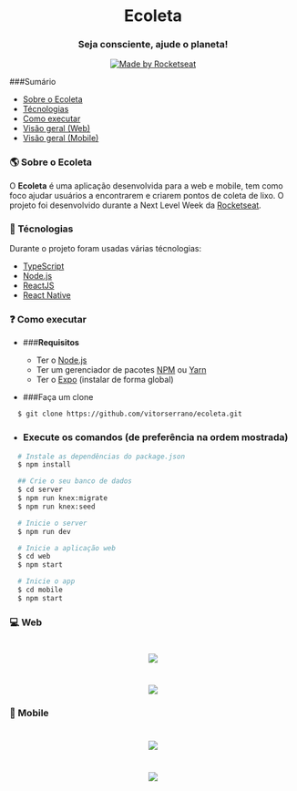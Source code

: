 <h1 align="center">Ecoleta</h1>
<h3 align="center">Seja consciente, ajude o planeta!</h3>

<p align="center">
    <a href="https://rocketseat.com.br">
        <img alt="Made by Rocketseat" src="https://img.shields.io/badge/made%20by-Rocketseat-%237519C1">
    </a>
</p>

###Sumário

- [Sobre o Ecoleta](#sobre)
- [Técnologias](#tecnologias)
- [Como executar](#como-executar)
- [Visão geral (Web)](#web)
- [Visão geral (Mobile)](#mobile)

<a id="sobre"></a>
### :earth_americas: Sobre o Ecoleta
O <strong>Ecoleta</strong> é uma aplicação desenvolvida para a web e mobile, tem como foco ajudar usuários a encontrarem e criarem pontos de coleta de lixo.
O projeto foi desenvolvido durante a Next Level Week da <a href="https://rocketseat.com.br/">Rocketseat</a>.

<a id="tecnologias"></a>
### :robot: Técnologias</h3>

Durante o projeto foram usadas várias técnologias:

- [TypeScript](https://www.typescriptlang.org/)
- [Node.js](https://nodejs.org/en/)
- [ReactJS](https://reactjs.org/)
- [React Native](https://reactnative.dev/)

<a id="como-executar"></a>
### :question: Como executar
- ###**Requisitos**
    - Ter o [Node.js](https://nodejs.org/en/)
    - Ter um gerenciador de pacotes [NPM](https://www.npmjs.com/) ou [Yarn](https://yarnpkg.com/)
    - Ter o [Expo](https://expo.io/) (instalar de forma global)

- ###Faça um clone
```sh
  $ git clone https://github.com/vitorserrano/ecoleta.git
```

- ### Execute os comandos (de preferência na ordem mostrada) 

```sh
  # Instale as dependências do package.json
  $ npm install

  ## Crie o seu banco de dados
  $ cd server
  $ npm run knex:migrate
  $ npm run knex:seed

  # Inicie o server
  $ npm run dev

  # Inicie a aplicação web
  $ cd web
  $ npm start

  # Inicie o app
  $ cd mobile
  $ npm start
```

### :computer: Web

<h1 align="center">
    <img src=".github/web1.png">
</h1>

<h1 align="center">
    <img src=".github/web2.png">
</h1>

### :iphone: Mobile

<h1 align="center">
    <img src=".github/mobile1.jpeg">
</h1>

<h1 align="center">
    <img src=".github/mobile2.jpeg">
</h1>
